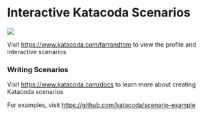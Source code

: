 # Interactive Katacoda Scenarios

[![](http://shields.katacoda.com/katacoda/farrandtom/count.svg)](https://www.katacoda.com/farrandtom "Get your profile on Katacoda.com")

Visit https://www.katacoda.com/farrandtom to view the profile and interactive scenarios

### Writing Scenarios
Visit https://www.katacoda.com/docs to learn more about creating Katacoda scenarios

For examples, visit https://github.com/katacoda/scenario-example
